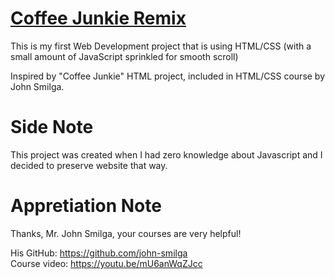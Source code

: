 # [Coffee Junkie Remix](https://coffee-junkie-remix.netlify.app)

This is my first Web Development project that is using HTML/CSS (with a small amount of JavaScript sprinkled for smooth scroll)

Inspired by "Coffee Junkie" HTML project, included in HTML/CSS course by John Smilga.

# Side Note

This project was created when I had zero knowledge about Javascript and I decided to preserve website that way.

# Appretiation Note

Thanks, Mr. John Smilga, your courses are very helpful!

His GitHub: https://github.com/john-smilga <br/>
Course video: https://youtu.be/mU6anWqZJcc
